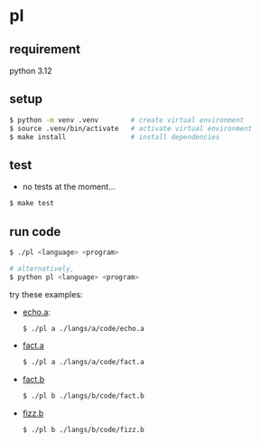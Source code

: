 # pl

## requirement
python 3.12

## setup
```sh
$ python -m venv .venv        # create virtual environment
$ source .venv/bin/activate   # activate virtual environment
$ make install                # install dependencies
```

## test
- no tests at the moment...
```sh
$ make test
```

## run code
```sh
$ ./pl <language> <program>

# alternatively,
$ python pl <language> <program>
```

try these examples:

- [echo.a](./langs/a/code/echo.a):
    ```sh
    $ ./pl a ./langs/a/code/echo.a
    ```

- [fact.a](./langs/a/code/fact.a)
    ```sh
    $ ./pl a ./langs/a/code/fact.a
    ```

- [fact.b](./langs/b/code/fact.b)
    ```sh
    $ ./pl b ./langs/b/code/fact.b
    ```

- [fizz.b](./langs/b/code/fizz.b)
    ```sh
    $ ./pl b ./langs/b/code/fizz.b
    ```
